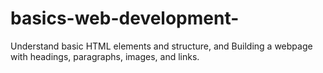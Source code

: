 # basics-web-development-
Understand basic HTML elements and structure, and Building a webpage with headings, paragraphs, images, and links.
